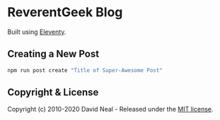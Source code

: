 # ReverentGeek Blog

Built using [Eleventy](https://www.11ty.io).

## Creating a New Post

```sh
npm run post create "Title of Super-Awesome Post"
```

## Copyright & License

Copyright (c) 2010-2020 David Neal - Released under the [MIT license](LICENSE).
